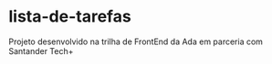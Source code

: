 # lista-de-tarefas
Projeto desenvolvido na trilha de FrontEnd da Ada em parceria com Santander Tech+

